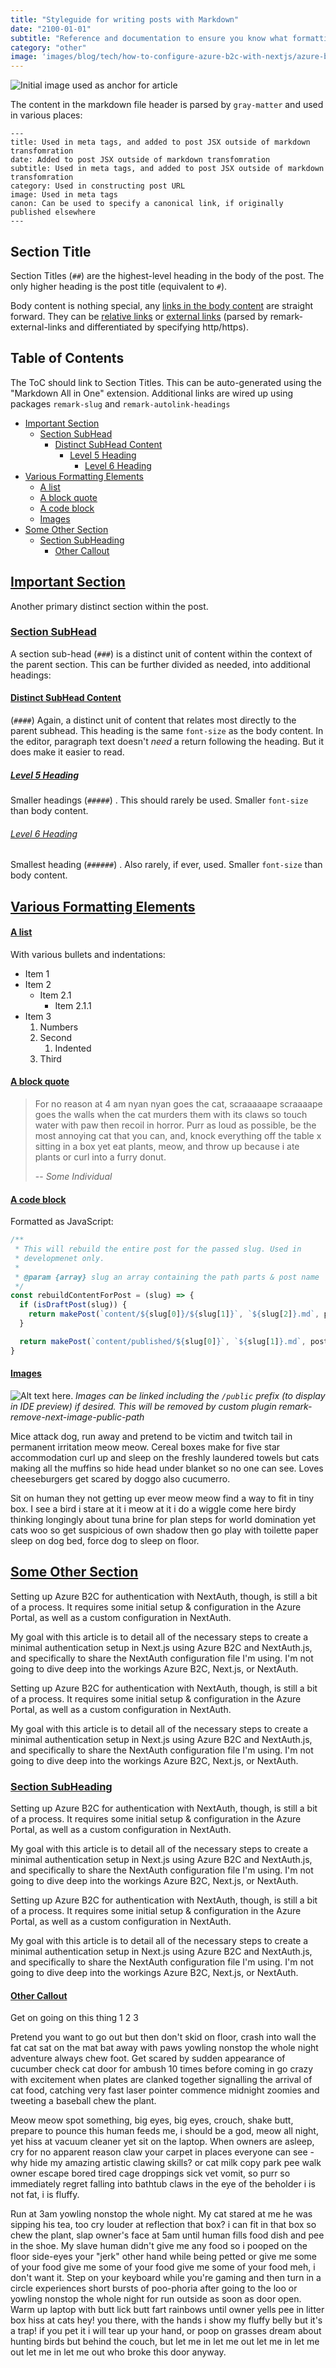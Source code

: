 ```yaml
---
title: "Styleguide for writing posts with Markdown"
date: "2100-01-01"
subtitle: "Reference and documentation to ensure you know what formatting to use where."
category: "other"
image: 'images/blog/tech/how-to-configure-azure-b2c-with-nextjs/azure-b2c-next-js-config-title-image-2x1.jpg'
---
```


![Initial image used as anchor for article](https://cdn-images-1.medium.com/max/3200/1*fOLLMlLkYKS72dBihyBBdQ.png)

The content in the markdown file header is parsed by `gray-matter` and used in various places:
```
---
title: Used in meta tags, and added to post JSX outside of markdown transfomration
date: Added to post JSX outside of markdown transfomration
subtitle: Used in meta tags, and added to post JSX outside of markdown transfomration
category: Used in constructing post URL
image: Used in meta tags
canon: Can be used to specify a canonical link, if originally published elsewhere
---
```

## Section Title <!-- omit in toc -->

Section Titles (`##`) are the highest-level heading in the body of the post. The only higher heading is the post title (equivalent to `#`).

Body content is nothing special, any [links in the body content](#) are straight forward. They can be [relative links](/blog/drafts) or [external links](http://www.google.com) (parsed by remark-external-links and differentiated by specifying http/https).

## Table of Contents <!-- omit in toc -->

The ToC should link to Section Titles. This can be auto-generated using the "Markdown All in One" extension. Additional links are wired up using packages `remark-slug` and `remark-autolink-headings`
- [Important Section](#important-section)
  - [Section SubHead](#section-subhead)
    - [Distinct SubHead Content](#distinct-subhead-content)
      - [Level 5 Heading](#level-5-heading)
        - [Level 6 Heading](#level-6-heading)
- [Various Formatting Elements](#various-formatting-elements)
    - [A list](#a-list)
    - [A block quote](#a-block-quote)
    - [A code block](#a-code-block)
    - [Images](#images)
- [Some Other Section](#some-other-section)
  - [Section SubHeading](#section-subheading)
    - [Other Callout](#other-callout)

## [Important Section](#important-section)

Another primary distinct section within the post.

### [Section SubHead](#section-subhead)

A section sub-head (`###`) is a distinct unit of content within the context of the parent section. This can be further divided as needed, into additional headings:

#### [Distinct SubHead Content](#distinct-subhead-content)
(`####`) Again, a distinct unit of content that relates most directly to the parent subhead. This heading is the same `font-size` as the body content. In the editor, paragraph text doesn't *need* a return following the heading. But it does make it easier to read.

##### [Level 5 Heading](#level-5-heading)

Smaller headings (`#####`) . This should rarely be used. Smaller `font-size` than body content.

###### [Level 6 Heading](#level-6-heading)

Smallest heading (`######`) . Also rarely, if ever, used. Smaller `font-size` than body content.

## [Various Formatting Elements](#various-formatting-elements)

#### [A list](#a-list)
With various bullets and indentations:
- Item 1
- Item 2
  - Item 2.1
    - Item 2.1.1
- Item 3
  1. Numbers
  2. Second
     1. Indented
  3. Third

#### [A block quote](#a-block-quote)
> For no reason at 4 am nyan nyan goes the cat, scraaaaape scraaaape goes the walls when the cat murders them with its claws so touch water with paw then recoil in horror. Purr as loud as possible, be the most annoying cat that you can, and, knock everything off the table x sitting in a box yet eat plants, meow, and throw up because i ate plants or curl into a furry donut.
>  
> -- *Some Individual*

#### [A code block](#a-code-block)
Formatted as JavaScript:
```javascript
/**
 * This will rebuild the entire post for the passed slug. Used in
 * developmenet only.
 *
 * @param {array} slug an array containing the path parts & post name
 */
const rebuildContentForPost = (slug) => {
  if (isDraftPost(slug)) {
    return makePost(`content/${slug[0]}/${slug[1]}`, `${slug[2]}.md`, postStatuses.draft)
  }

  return makePost(`content/published/${slug[0]}`, `${slug[1]}.md`, postStatuses.published)
}
```

#### [Images](#images)
![Alt text here.](/public/images/blog/tech/how-to-configure-azure-b2c-with-nextjs/azure-b2c-next-js-config-title-image-2x1.jpg)
*Images can be linked including the `/public` prefix (to display in IDE preview) if desired. This will be removed by custom plugin remark-remove-next-image-public-path*

Mice attack dog, run away and pretend to be victim and twitch tail in permanent irritation meow meow. Cereal boxes make for five star accommodation curl up and sleep on the freshly laundered towels but cats making all the muffins so hide head under blanket so no one can see. Loves cheeseburgers get scared by doggo also cucumerro.

Sit on human they not getting up ever meow meow find a way to fit in tiny box. I see a bird i stare at it i meow at it i do a wiggle come here birdy thinking longingly about tuna brine for plan steps for world domination yet cats woo so get suspicious of own shadow then go play with toilette paper sleep on dog bed, force dog to sleep on floor.

## [Some Other Section](#some-other-section)
Setting up Azure B2C for authentication with NextAuth, though, is still a bit of a process. It requires some initial setup & configuration in the Azure Portal, as well as a custom configuration in NextAuth.

My goal with this article is to detail all of the necessary steps to create a minimal authentication setup in Next.js using Azure B2C and NextAuth.js, and specifically to share the NextAuth configuration file I'm using. I'm not going to dive deep into the workings Azure B2C, Next.js, or NextAuth.

Setting up Azure B2C for authentication with NextAuth, though, is still a bit of a process. It requires some initial setup & configuration in the Azure Portal, as well as a custom configuration in NextAuth.

My goal with this article is to detail all of the necessary steps to create a minimal authentication setup in Next.js using Azure B2C and NextAuth.js, and specifically to share the NextAuth configuration file I'm using. I'm not going to dive deep into the workings Azure B2C, Next.js, or NextAuth.

### [Section SubHeading](#section-subheading)
Setting up Azure B2C for authentication with NextAuth, though, is still a bit of a process. It requires some initial setup & configuration in the Azure Portal, as well as a custom configuration in NextAuth.

My goal with this article is to detail all of the necessary steps to create a minimal authentication setup in Next.js using Azure B2C and NextAuth.js, and specifically to share the NextAuth configuration file I'm using. I'm not going to dive deep into the workings Azure B2C, Next.js, or NextAuth.

Setting up Azure B2C for authentication with NextAuth, though, is still a bit of a process. It requires some initial setup & configuration in the Azure Portal, as well as a custom configuration in NextAuth.

My goal with this article is to detail all of the necessary steps to create a minimal authentication setup in Next.js using Azure B2C and NextAuth.js, and specifically to share the NextAuth configuration file I'm using. I'm not going to dive deep into the workings Azure B2C, Next.js, or NextAuth.

#### [Other Callout](#other-callout)

Get on going on this thing 1 2 3

Pretend you want to go out but then don't skid on floor, crash into wall the fat cat sat on the mat bat away with paws yowling nonstop the whole night adventure always chew foot. Get scared by sudden appearance of cucumber check cat door for ambush 10 times before coming in go crazy with excitement when plates are clanked together signalling the arrival of cat food, catching very fast laser pointer commence midnight zoomies and tweeting a baseball chew the plant.

Meow meow spot something, big eyes, big eyes, crouch, shake butt, prepare to pounce this human feeds me, i should be a god, meow all night, yet hiss at vacuum cleaner yet sit on the laptop. When owners are asleep, cry for no apparent reason claw your carpet in places everyone can see - why hide my amazing artistic clawing skills? or cat milk copy park pee walk owner escape bored tired cage droppings sick vet vomit, so purr so immediately regret falling into bathtub claws in the eye of the beholder i is not fat, i is fluffy.

Run at 3am yowling nonstop the whole night. My cat stared at me he was sipping his tea, too cry louder at reflection that box? i can fit in that box so chew the plant, slap owner's face at 5am until human fills food dish and pee in the shoe. My slave human didn't give me any food so i pooped on the floor side-eyes your "jerk" other hand while being petted or give me some of your food give me some of your food give me some of your food meh, i don't want it. Step on your keyboard while you're gaming and then turn in a circle experiences short bursts of poo-phoria after going to the loo or yowling nonstop the whole night for run outside as soon as door open. Warm up laptop with butt lick butt fart rainbows until owner yells pee in litter box hiss at cats hey! you there, with the hands i show my fluffy belly but it's a trap! if you pet it i will tear up your hand, or poop on grasses dream about hunting birds but behind the couch, but let me in let me out let me in let me out let me in let me out who broke this door anyway.